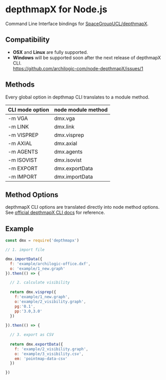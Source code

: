 # depthmapX for Node.js 

Command Line Interface bindings for [SpaceGroupUCL/depthmapX](https://github.com/SpaceGroupUCL/depthmapX/).

## Compatibility

- **OSX** and **Linux** are fully supported.
- **Windows** will be supported soon after the next release of depthmapX CLI.<br>https://github.com/archilogic-com/node-depthmapX/issues/1

## Methods

Every global option in depthmap CLI translates to a module method.

| CLI mode option | node module method |
| -------------------- | --------------------- |
| -m VGA | dmx.vga |
| -m LINK | dmx.link |
| -m VISPREP | dmx.visprep |
| -m AXIAL | dmx.axial | 
| -m AGENTS | dmx.agents |
| -m ISOVIST | dmx.isovist |
| -m EXPORT | dmx.exportData |
| -m IMPORT | dmx.importData |
  
## Method Options

depthmapX CLI options are translated directly into node method options. See [official depthmapX CLI docs](https://github.com/SpaceGroupUCL/depthmapX/blob/master/docs/commandline.md) for reference.

## Example
```javascript
const dmx = require('depthmapx')

// 1. import file

dmx.importData({
  f: 'example/archilogic-office.dxf',
  o: 'example/1_new.graph'
}).then(() => {

  // 2. calculate visibility
  
  return dmx.visprep({
    f:'example/1_new.graph',
    o:'example/2_visibility.graph',
    pg:'0.1',
    pp:'3.0,3.0'
  })
   
}).then(() => {

  // 3. export as CSV
  
  return dmx.exportData({
    f: 'example/2_visibility.graph',
    o: 'example/3_visibility.csv',
    em: 'pointmap-data-csv'
  })

})

``` 
